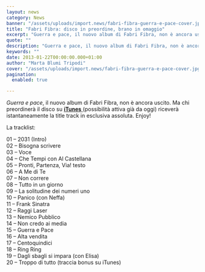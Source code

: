 ```yaml
---
layout: news
category: News
banner: "/assets/uploads/import.news/fabri-fibra-guerra-e-pace-cover.jpg"
title: "Fabri Fibra: disco in preordine, brano in omaggio"
excerpt: "Guerra e pace, il nuovo album di Fabri Fibra, non è ancora uscito. Ma chi preordinerà il disco su iTunes (possibilità attiva già da oggi) riceverà istantaneamente la title track in esclusiva assoluta. Enjoy! La tracklist: 01 – 2031 (Intro) 02 – Bisogna scrivere 03 – Voce 04 – Che Tempi con Al Castellana 05 [&hellip"
quote: ""
description: "Guerra e pace, il nuovo album di Fabri Fibra, non è ancora uscito. Ma chi preordinerà il disco su iTunes (possibilità attiva già da oggi) riceverà istantaneamente la title track in esclusiva assoluta. Enjoy! La tracklist: 01 – 2031 (Intro) 02 – Bisogna scrivere 03 – Voce 04 – Che Tempi con Al Castellana 05 [&hellip"
keywords: ""
date: 2013-01-22T00:00:00.000+01:00
author: "Marta Blumi Tripodi"
cover: "/assets/uploads/import.news/fabri-fibra-guerra-e-pace-cover.jpg"
pagination:
  enabled: true

---
```


_Guerra e pace_, il nuovo album di Fabri Fibra, non è ancora uscito. Ma chi preordinerà il disco su [**iTunes** ](https://itunes.apple.com/it/album/guerra-e-pace/id590476043 "https://itunes.apple.com/it/album/guerra-e-pace/id590476043")(possibilità attiva già da oggi) riceverà istantaneamente la title track in esclusiva assoluta. Enjoy!

La tracklist:

01 – 2031 (Intro)  
02 – Bisogna scrivere  
03 – Voce  
04 – Che Tempi con Al Castellana  
05 – Pronti, Partenza, Via! testo  
06 – A Me di Te  
07 – Non correre  
08 – Tutto in un giorno  
09 – La solitudine dei numeri uno  
10 – Panico (con Neffa)  
11 – Frank Sinatra  
12 – Raggi Laser  
13 – Nemico Pubblico  
14 – Non credo ai media  
15 – Guerra e Pace  
16 – Alta vendita  
17 – Centoquindici  
18 – Ring Ring  
19 – Dagli sbagli si impara (con Elisa)  
20 – Troppo di tutto (traccia bonus su iTunes)